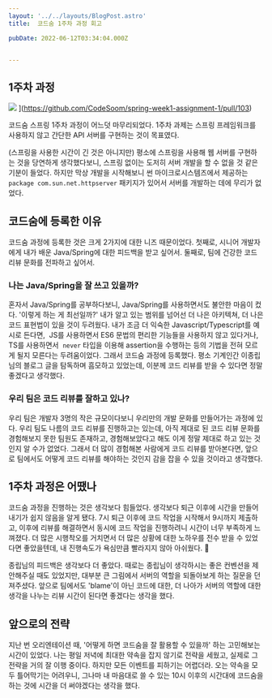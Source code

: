```yaml
---
layout: '../../layouts/BlogPost.astro'
title:  코드숨 1주차 과정 회고

pubDate: 2022-06-12T03:34:04.000Z


---
```


## 1주차 과정

![](https://opengraph.githubassets.com/8ba938e0bf432aa03d3d4ce53d77776bf1defda8d69447172ee0c2f33b70d536/CodeSoom/spring-week1-assignment-1/pull/103)
](https://github.com/CodeSoom/spring-week1-assignment-1/pull/103)

코드숨 스프링 1주차 과정이 어느덧 마무리되었다. 1주차 과제는 스프링 프레임워크를 사용하지 않고 간단한 API 서버를 구현하는 것이 목표였다.

(스프링을 사용한 시간이 긴 것은 아니지만) 평소에 스프링을 사용해 웹 서버를 구현하는 것을 당연하게 생각했다보니, 스프링 없이는 도저히 서버 개발을 할 수 없을 것 같은 기분이 들었다. 하지만 막상 개발을 시작해보니 썬 마이크로시스템즈에서 제공하는 `package com.sun.net.httpserver` 패키지가 있어서 서버를 개발하는 데에 무리가 없었다.

## 코드숨에 등록한 이유

코드숨 과정에 등록한 것은 크게 2가지에 대한 니즈 때문이었다. 첫째로, 시니어 개발자에게 내가 배운 Java/Spring에 대한 피드백을 받고 싶어서. 둘째로, 팀에 건강한 코드 리뷰 문화를 전파하고 싶어서.

### 나는 Java/Spring을 잘 쓰고 있을까?

혼자서 Java/Spring를 공부하다보니, Java/Spring를 사용하면서도 불안한 마음이 컸다. '이렇게 하는 게 최선일까?' 내가 알고 있는 범위를 넘어선 더 나은 아키텍쳐, 더 나은 코드 표현법이 있을 것이 두려웠다. 내가 조금 더 익숙한 Javascript/Typescript를 예시로 든다면,  JS를 사용하면서 ES6 문법의 편리한 기능들을 사용하지 않고 있다거나, TS를 사용하면서  `never` 타입을 이용해 assertion을 수행하는 등의 기법을 전혀 모르게 될지 모른다는 두려움이었다. 그래서 코드숨 과정에 등록했다. 평소 기계인간 이종립 님의 블로그 글을 탐독하며 흠모하고 있었는데, 이분께 코드 리뷰를 받을 수 있다면 정말 좋겠다고 생각했다.

### 우리 팀은 코드 리뷰를 잘하고 있나?

우리 팀은 개발자 3명의 작은 규모이다보니 우리만의 개발 문화를 만들어가는 과정에 있다. 우리 팀도 나름의 코드 리뷰를 진행하고는 있는데, 아직 제대로 된 코드 리뷰 문화를 경험해보지 못한 팀원도 존재하고, 경험해보았다고 해도 이게 정말 제대로 하고 있는 것인지 알 수가 없었다. 그래서 더 많이 경험해본 사람에게 코드 리뷰를 받아본다면, 앞으로 팀에서도 어떻게 코드 리뷰를 해야하는 것인지 감을 잡을 수 있을 것이라고 생각했다.

## 1주차 과정은 어땠나

코드숨 과정을 진행하는 것은 생각보다 힘들었다. 생각보다 퇴근 이후에 시간을 만들어내기가 쉽지 않음을 알게 됐다. 7시 퇴근 이후에 코드 작업을 시작해서 9시까지 제출하고, 이후에 리뷰를 해결하면서 동시에 코드 작업을 진행하려니 시간이 너무 부족하게 느껴졌다. 더 많은 시행착오를 거치면서 더 많은 상황에 대한 노하우를 전수 받을 수 있었다면 좋았을텐데, 내 진행속도가 욕심만큼 빨라지지 않아 아쉬웠다. 🥲

종립님의 피드백은 생각보다 더 좋았다. 때로는 종립님이 생각하시는 좋은 컨벤션을 제안해주실 때도 있었지만, 대부분 큰 그림에서 서버의 역할을 되돌아보게 하는 질문을 던져주셨다. 앞으로 팀에서도 'blame'이 아닌 코드에 대한, 더 나아가 서버의 역할에 대한 생각을 나누는 리뷰 시간이 된다면 좋겠다는 생각을 했다.

## 앞으로의 전략

지난 번 오리엔테이션 때, '어떻게 하면 코드숨을 잘 활용할 수 있을까' 하는 고민해보는 시간이 있었다. 나는 평일 저녁에 최대한 약속을 잡지 않기로 전략을 세웠고, 실제로 그 전략을 거의 잘 이행 중이다. 하지만 모든 이벤트를 피하기는 어렵더라. 오는 약속을 모두 틀어막기는 어려우니, 그나마 내 마음대로 쓸 수 있는 10시 이후의 시간대에 코드숨을 하는 것에 시간을 더 써야겠다는 생각을 했다.
